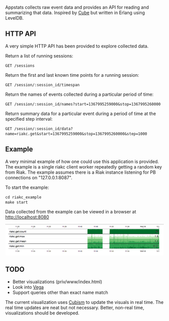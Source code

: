 Appstats collects raw event data and provides an API for reading and
summarizing that data. Inspired by [Cube](https://github.com/square/cube) but
written in Erlang using LevelDB.

## HTTP API

A very simple HTTP API has been provided to explore collected data.

Return a list of running sessions:

```
GET /sessions
```

Return the first and last known time points for a running session:

```
GET /session/:session_id/timespan
```

Return the names of events collected during a particular period of time:

```
GET /session/:session_id/names?start=1367995259000&stop=1367995260000
```

Return summary data for a particular event during a period of time at the
specified step interval:

```
GET /session/:session_id/data?name=riakc.get&start=1367995259000&stop=1367995260000&step=1000
```

## Example

A very minimal example of how one could use this application is provided. The
example is a single riakc client worker repeatedly getting a random key from
Riak. The example assumes there is a Riak instance listening for PB connections
on "127.0.0.1:8087".

To start the example:

```
cd riakc_example
make start
```

Data collected from the example can be viewed in a browser at
[http://localhost:8080](http://localhost:8080)

![screenshot](https://github.com/dreverri/appstats/raw/master/riakc_example/screenshot.png)

## TODO

* Better visualizations (priv/www/index.html)
* Look into [Vega](https://github.com/trifacta/vega)
* Support queries other than exact name match

The current visualization uses [Cubism](https://github.com/square/cubism) to
update the visuals in real time. The real time updates are neat but not
necessary. Better, non-real time, visualizations should be developed.
